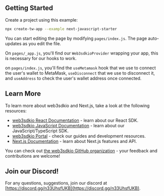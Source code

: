 ## Getting Started

Create a project using this example:

```bash
npx create-tw-app --example next-javascript-starter
```

You can start editing the page by modifying `pages/index.js`. The page auto-updates as you edit the file.

On `pages/_app.js`, you'll find our `Web3sdkioProvider` wrapping your app, this is necessary for our hooks to work.

on `pages/index.js`, you'll find the `useMetamask` hook that we use to connect the user's wallet to MetaMask, `useDisconnect` that we use to disconnect it, and `useAddress` to check the user's wallet address once connected. 

## Learn More

To learn more about web3sdkio and Next.js, take a look at the following resources:

- [web3sdkio React Documentation](https://docs.web3sdk.io/react) - learn about our React SDK.
- [web3sdkio JavaScript Documentation](https://docs.web3sdk.io/react) - learn about our JavaScript/TypeScript SDK.
- [web3sdkio Portal](https://docs.web3sdk.io/react) - check our guides and development resources.
- [Next.js Documentation](https://nextjs.org/docs) - learn about Next.js features and API.

You can check out [the web3sdkio GitHub organization](https://github.com/web3sdkio) - your feedback and contributions are welcome!

## Join our Discord!

For any questions, suggestions, join our discord at [https://discord.gg/n33UhsfUKB](https://discord.gg/n33UhsfUKB).
